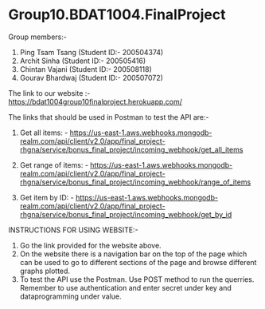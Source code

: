 # Group10.BDAT1004.FinalProject

Group members:-
1) Ping Tsam Tsang (Student ID:- 200504374)
2) Archit Sinha (Student ID:- 200505416)
3) Chintan Vajani (Student ID:- 200508118)
4) Gourav Bhardwaj (Student ID:- 200507072)

The link to our website :- https://bdat1004group10finalproject.herokuapp.com/

The links that should be used in Postman to test the API are:-

1) Get all items: - https://us-east-1.aws.webhooks.mongodb-realm.com/api/client/v2.0/app/final_project-rhgna/service/bonus_final_project/incoming_webhook/get_all_items

2) Get range of items: - https://us-east-1.aws.webhooks.mongodb-realm.com/api/client/v2.0/app/final_project-rhgna/service/bonus_final_project/incoming_webhook/range_of_items

3) Get item by ID: - https://us-east-1.aws.webhooks.mongodb-realm.com/api/client/v2.0/app/final_project-rhgna/service/bonus_final_project/incoming_webhook/get_by_id

INSTRUCTIONS FOR USING WEBSITE:-

1) Go the link provided for the website above.
2) On the website there is a navigation bar on the top of the page which can be used to go to different sections of the page and browse different graphs plotted.
3) To test the API use the Postman. Use POST method to run the querries. Remember to use authentication and enter secret under key and dataprogramming under value.
